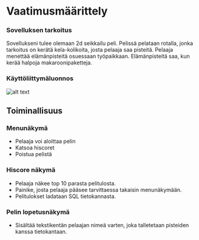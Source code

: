 # Vaatimusmäärittely

### Sovelluksen tarkoitus

Sovellukseni tulee olemaan 2d seikkailu peli. Pelissä pelataan rotalla, jonka tarkoitus on kerätä kela-kolikoita, josta pelaaja saa pisteitä. Pelaaja menettää elämänpisteitä osuessaan työpaikkaan. Elämänpisteitä saa, kun kerää halpoja makaroonipaketteja.



### Käyttöliittymäluonnos
![alt text](https://raw.githubusercontent.com/D3lux3/ratsimulator/master/documentation/imgs/luonnos.png "UML luonnos")

## Toiminallisuus

### Menunäkymä
- Pelaaja voi aloittaa pelin
- Katsoa hiscoret
- Poistua pelistä

### Hiscore näkymä
- Pelaaja näkee top 10 parasta pelitulosta.
- Painike, josta pelaaja pääsee tarvittaessa takaisin menunäkymään.
- Pelitulokset ladataan SQL tietokannasta.
### Pelin lopetusnäkymä
- Sisältää tekstikentän pelaajan nimeä varten, joka talletetaan pisteiden kanssa tietokantaan.

